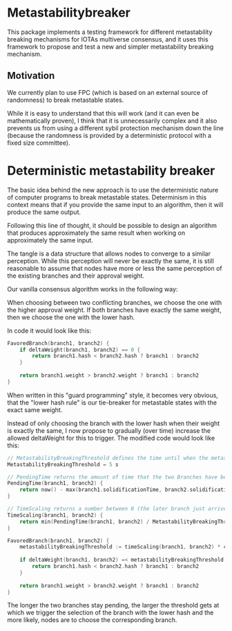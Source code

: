 # Metastabilitybreaker
This package implements a testing framework for different metastability breaking mechanisms for IOTAs multiverse consensus, and it uses this framework to propose and test a new and simpler metastability breaking mechanism.

## Motivation

We currently plan to use FPC (which is based on an external source of randomness) to break metastable states.

While it is easy to understand that this will work (and it can even be mathematically proven), I think that it is unnecessarily complex and it also prevents us from using a different sybil protection mechanism down the line (because the randomness is provided by a deterministic protocol with a fixed size committee).

# Deterministic metastability breaker

The basic idea behind the new approach is to use the deterministic nature of computer programs to break metastable states. Determinism in this context means that if you provide the same input to an algorithm, then it will produce the same output.

Following this line of thought, it should be possible to design an algorithm that produces approximately the same result when working on approximately the same input.

The tangle is a data structure that allows nodes to converge to a similar perception. While this perception will never be exactly the same, it is still reasonable to assume that nodes have more or less the same perception of the existing branches and their approval weight.

Our vanilla consensus algorithm works in the following way:

When choosing between two conflicting branches, we choose the one with the higher approval weight. If both branches have exactly the same weight, then we choose the one with the lower hash.

In code it would look like this:

```go
FavoredBranch(branch1, branch2) {
	if deltaWeight(branch1, branch2) == 0 {
		return branch1.hash < branch2.hash ? branch1 : branch2
	}
	
	return branch1.weight > branch2.weight ? branch1 : branch2
}
```

When written in this "guard programming" style, it becomes very obvious, that the "lower hash rule" is our tie-breaker for metastable states with the exact same weight.

Instead of only choosing the branch with the lower hash when their weight is exactly the same, I now propose to gradually (over time) increase the allowed deltaWeight for this to trigger. The modified code would look like this:

```go
// MetastabilityBreakingThreshold defines the time until when the metastability breaking mechanism will unfold its full power. 
MetastabilityBreakingThreshold = 5 s

// PendingTime returns the amount of time that the two Branches have been conflicting already (now - arrival time of the conflict).
PendingTime(branch1, branch2) {
	return now() - max(branch1.solidificationTime, branch2.solidificationTime)
}

// TimeScaling returns a number between 0 (the later branch just arrived) and 1 (the later branch arrived more than <MetastabilityBreakingThreshold> seconds ago)
TimeScaling(branch1, branch2) {
	return min(PendingTime(branch1, branch2) / MetastabilityBreakingThreshold, 1)
}

FavoredBranch(branch1, branch2) {
	metastabilityBreakingThreshold := timeScaling(branch1, branch2) * confirmationThreshold
	
	if deltaWeight(branch1, branch2) =< metastabilityBreakingThreshold {
		return branch1.hash < branch2.hash ? branch1 : branch2
	}
	
	return branch1.weight > branch2.weight ? branch1 : branch2
}
```

The longer the two branches stay pending, the larger the threshold gets at which we trigger the selection of the branch with the lower hash and the more likely, nodes are to choose the corresponding branch.